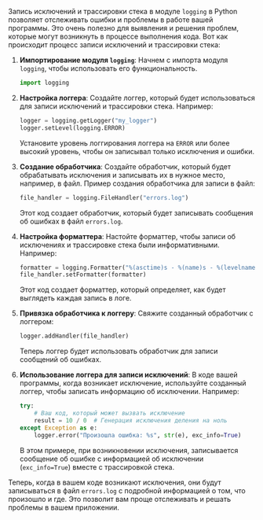 Запись исключений и трассировки стека в модуле `logging` в Python позволяет отслеживать ошибки и проблемы в работе вашей программы. Это очень полезно для выявления и решения проблем, которые могут возникнуть в процессе выполнения кода. Вот как происходит процесс записи исключений и трассировки стека:

1. **Импортирование модуля `logging`**:
   Начнем с импорта модуля `logging`, чтобы использовать его функциональность.

   ```python
   import logging
   ```

2. **Настройка логгера**:
   Создайте логгер, который будет использоваться для записи исключений и трассировки стека. Например:

   ```python
   logger = logging.getLogger("my_logger")
   logger.setLevel(logging.ERROR)
   ```

   Установите уровень логгирования логгера на `ERROR` или более высокий уровень, чтобы он записывал только исключения и ошибки.

3. **Создание обработчика**:
   Создайте обработчик, который будет обрабатывать исключения и записывать их в нужное место, например, в файл. Пример создания обработчика для записи в файл:

   ```python
   file_handler = logging.FileHandler("errors.log")
   ```

   Этот код создает обработчик, который будет записывать сообщения об ошибках в файл `errors.log`.

4. **Настройка форматтера**:
   Настойте форматтер, чтобы записи об исключениях и трассировке стека были информативными. Например:

   ```python
   formatter = logging.Formatter("%(asctime)s - %(name)s - %(levelname)s - %(message)s")
   file_handler.setFormatter(formatter)
   ```

   Этот код создает форматтер, который определяет, как будет выглядеть каждая запись в логе.

5. **Привязка обработчика к логгеру**:
   Свяжите созданный обработчик с логгером:

   ```python
   logger.addHandler(file_handler)
   ```

   Теперь логгер будет использовать обработчик для записи сообщений об ошибках.

6. **Использование логгера для записи исключений**:
   В коде вашей программы, когда возникает исключение, используйте созданный логгер, чтобы записать информацию об исключении. Например:

   ```python
   try:
       # Ваш код, который может вызвать исключение
       result = 10 / 0  # Генерация исключения деления на ноль
   except Exception as e:
       logger.error("Произошла ошибка: %s", str(e), exc_info=True)
   ```

   В этом примере, при возникновении исключения, записывается сообщение об ошибке с информацией об исключении (`exc_info=True`) вместе с трассировкой стека.

Теперь, когда в вашем коде возникают исключения, они будут записываться в файл `errors.log` с подробной информацией о том, что произошло и где. Это позволит вам проще отслеживать и решать проблемы в вашем приложении.